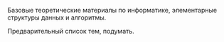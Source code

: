 ﻿ Базовые теоретические материалы по информатике, элементарные структуры данных и алгоритмы.

 Предварительный список тем, подумать.
